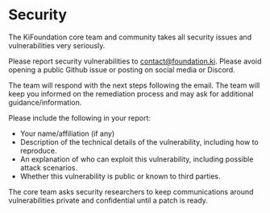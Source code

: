 # Security

The KiFoundation core team and community takes all security issues and vulnerabilities very seriously.

Please report security vulnerabilities to contact@foundation.ki. Please avoid opening a public Github issue or posting on social media or Discord.

The team will respond with the next steps following the email. The team will keep you informed on the remediation process and may ask for additional guidance/information.

Please include the following in your report: 

- Your name/affiliation (if any)
- Description of the technical details of the vulnerability, including how to reproduce.
- An explanation of who can exploit this vulnerability, including possible attack scenarios.
- Whether this vulnerability is public or known to third parties.

The core team asks security researchers to keep communications around vulnerabilities private and confidential until a patch is ready.
